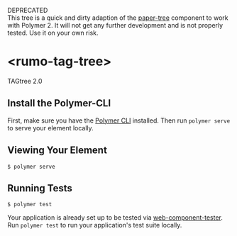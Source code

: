 DEPRECATED  
This tree is a quick and dirty adaption of the [paper-tree](https://github.com/vpusher/paper-tree) component to work with Polymer 2. It will not get any further development and is not properly tested. Use it on your own risk.

# \<rumo-tag-tree\>

TAGtree 2.0

## Install the Polymer-CLI

First, make sure you have the [Polymer CLI](https://www.npmjs.com/package/polymer-cli) installed. Then run `polymer serve` to serve your element locally.

## Viewing Your Element

```
$ polymer serve
```

## Running Tests

```
$ polymer test
```

Your application is already set up to be tested via [web-component-tester](https://github.com/Polymer/web-component-tester). Run `polymer test` to run your application's test suite locally.
